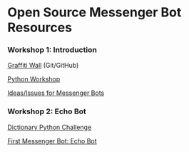 # Open Source Messenger Bot Resources

### Workshop 1: Introduction
[Graffiti Wall](https://paper.dropbox.com/doc/GIT-GUD-Introduction-to-GitGitHub--AWM5~HeeAIyiOvNYClGSacx4Ag-xUn2KzhMbLhTJ4Y23KUjf) (Git/GitHub)

[Python Workshop](https://hackmd.io/s/rkzGgh0om)

[Ideas/Issues for Messenger Bots](https://docs.google.com/document/d/1l02pFelYcAd-SOwR5Er9jAVp_hWGBFoLajuOnTePX1I/edit)

### Workshop 2: Echo Bot
[Dictionary Python Challenge](https://github.com/eceusc/project-messenger-bot/blob/master/challenge.py)

[First Messenger Bot: Echo Bot](https://hackmd.io/p/BkVzRMe4V#/)
